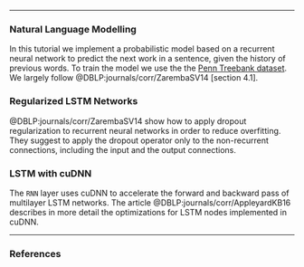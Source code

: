 ***

### Natural Language Modelling

In this tutorial we implement a probabilistic model based on a recurrent neural network to predict the next work in a sentence, given the history of previous words.
To train the model we use the the [Penn Treebank dataset](http://www.cis.upenn.edu/~treebank). We largely follow @DBLP:journals/corr/ZarembaSV14 [section 4.1].

### Regularized LSTM Networks

@DBLP:journals/corr/ZarembaSV14 show how to apply dropout regularization to recurrent neural networks in order to reduce overfitting. 
They suggest to apply the dropout operator only to the non-recurrent connections, including the input and the output connections. 

### LSTM with cuDNN

The `RNN` layer uses cuDNN to accelerate the forward and backward pass of multilayer LSTM networks. The article @DBLP:journals/corr/AppleyardKB16 describes in more
detail the optimizations for LSTM nodes implemented in cuDNN. 

***

### References